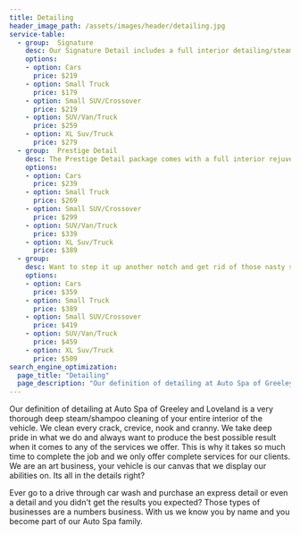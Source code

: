 ```yaml
---
title: Detailing
header_image_path: /assets/images/header/detailing.jpg
service-table:
  - group:  Signature
    desc: Our Signature Detail includes a full interior detailing/steam cleaning/shampoo, uv protectant application, exterior wash, wheel cleaning, tires dressed and all windows cleaned. This detail package is great for those who maintain their vehicle on a regular basis.
    options:
    - option: Cars
      price: $219
    - option: Small Truck
      price: $179
    - option: Small SUV/Crossover
      price: $219
    - option: SUV/Van/Truck
      price: $259
    - option: XL Suv/Truck
      price: $279
  - group:  Prestige Detail
    desc: The Prestige Detail package comes with a full interior rejuvenation treatment that includes shampooing, steam cleaning and thorough scrubbing of all panels. Uv protectant applied to interior plastics and leather. The vehicle will then receive a sudsy bubble bath, light clay towel, wheel cleaning and a 1 step gloss enhancement polish. Tires dressed and all windows cleaned. * We highly recommend upgrading to a leather conditioner and paint sealant or even Fortify(our ceramic base sealant 10-12 months protection)
    options:
    - option: Cars
      price: $239
    - option: Small Truck
      price: $269
    - option: Small SUV/Crossover
      price: $299
    - option: SUV/Van/Truck
      price: $339
    - option: XL Suv/Truck
      price: $389
  - group:  
    desc: Want to step it up another notch and get rid of those nasty swirl marks, 50-60% of your scratches and really enhance your paints gloss? The Concours Detail is the package you are looking for. Of course we include the full interior detailing and rejuvenation as the lower tiered detail packages, however this one includes a 2 step polishing process on the exterior that makes a major difference on your paint surface. * We highly recommend upgrading to Fortify our ceramic based sealant that lasts 10-12 months to really protect your paints finish and give you the ease of maintenance.
    options:
    - option: Cars
      price: $359
    - option: Small Truck
      price: $389
    - option: Small SUV/Crossover
      price: $419
    - option: SUV/Van/Truck
      price: $459
    - option: XL Suv/Truck
      price: $509
search_engine_optimization:
  page_title: "Detailing"
  page_description: "Our definition of detailing at Auto Spa of Greeley and Loveland is a very thorough deep steam/shampoo cleaning of your entire interior of the vehicle."
---
```

Our definition of detailing at Auto Spa of Greeley and Loveland is a very thorough deep steam/shampoo cleaning of your entire interior of the vehicle. We clean every crack, crevice, nook and cranny. We take deep pride in what we do and always want to produce the best possible result when it comes to any of the services we offer. This is why it takes so much time to complete the job and we only offer complete services for our clients. We are an art business, your vehicle is our canvas that we display our abilities on. Its all in the details right?

Ever go to a drive through car wash and purchase an express detail or even a detail and you didn't get the results you expected? Those types of businesses are a numbers business. With us we know you by name and you become part of our Auto Spa family.
